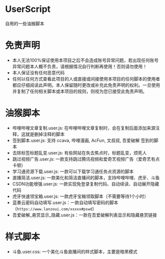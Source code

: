 # UserScript

自用的一些油猴脚本

# 免责声明

- 本人无法100%保证使用本项目之后不会造成账号异常问题，若出现任何账号异常问题本人概不负责，请根据情况自行判断再使用！否则请勿使用！
- 本人保证没有任何恶意代码
- 任何以任何方式查看此项目的人或直接或间接使用本项目的任何脚本的使用者都应仔细阅读此声明。本人保留随时更改或补充此免责声明的权利。一旦使用并复制了任何相关脚本或本项目的规则，则视为您已接受此免责声明。

# 油猴脚本

- 哔哩哔哩文章复制.user.js: 在哔哩哔哩文章复制时，会在复制后面添加来源注释，这就是删掉注释的脚本
- 签到脚本.user.js: 支持 ccava, 哔哩漫画, AcFun, 文叔叔, 吾爱破解 签到的脚本
- 去除标签标题乱变.user.js: 有些网站在失去焦点时，标题乱变，烦死人
- 跳过视频广告.user.js: 一款支持跳过腾讯视频和爱奇艺视频广告（爱奇艺有点卡顿）
- 学习通资源下载.user.js: 一款可以下载学习通任务点资源的脚本
- 直播简洁.user.js: 一款美化和简洁直播间的脚本，支持哔哩哔哩、虎牙、斗鱼
- CSDN功能增强.user.js: 一款实现免登录复制代码、自动续读、自动展开隐藏代码
- 虎牙快速领宝箱.user.js: 一款虎牙宝箱领取脚本（不需要等待1个小时）
- 蓝奏云密码自动填写.user.js：一款自动填写密码的脚本（`https://www.lanzoui.com/xxxxx#pswd`）
- 吾爱破解_悬赏显示_隐藏.user.js：一款在吾爱破解列表显示和隐藏悬赏链接

# 样式脚本

- 斗鱼.user.css: 一个美化斗鱼直播间的样式脚本，主要是暗黑模式